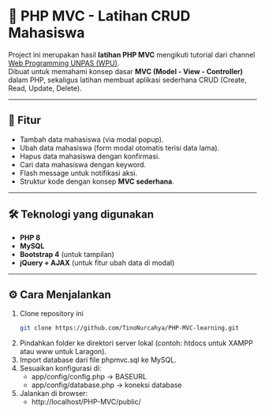 # 📝 PHP MVC - Latihan CRUD Mahasiswa

Project ini merupakan hasil **latihan PHP MVC** mengikuti tutorial dari channel [Web Programming UNPAS (WPU)](https://www.youtube.com/@sandhikagalihWPU).  
Dibuat untuk memahami konsep dasar **MVC (Model - View - Controller)** dalam PHP, sekaligus latihan membuat aplikasi sederhana CRUD (Create, Read, Update, Delete).

---

## 🚀 Fitur

- Tambah data mahasiswa (via modal popup).
- Ubah data mahasiswa (form modal otomatis terisi data lama).
- Hapus data mahasiswa dengan konfirmasi.
- Cari data mahasiswa dengan keyword.
- Flash message untuk notifikasi aksi.
- Struktur kode dengan konsep **MVC sederhana**.

---

## 🛠️ Teknologi yang digunakan

- **PHP 8**
- **MySQL**
- **Bootstrap 4** (untuk tampilan)
- **jQuery + AJAX** (untuk fitur ubah data di modal)

---

## ⚙️ Cara Menjalankan

1. Clone repository ini
   ```bash
   git clone https://github.com/TinoNurcahya/PHP-MVC-learning.git
2. Pindahkan folder ke direktori server lokal (contoh: htdocs untuk XAMPP atau www untuk Laragon).
3. Import database dari file phpmvc.sql ke MySQL.
4. Sesuaikan konfigurasi di:
   - app/config/config.php → BASEURL
   - app/config/database.php → koneksi database
5. Jalankan di browser:
   - http://localhost/PHP-MVC/public/
